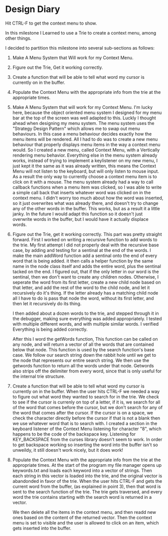 # Design Diary

Hit CTRL-F to get the context menu to show.

In this milestone I Learned to use a Trie to create a context menu, among other things.

I decided to partition this milestone into several sub-sections as follows:
1. Make A Menu System that Will work for my Context Menu.
2. Figure out the Trie, Get it working correctly.
3. Create a function that will be able to tell what word my cursor is currently on in the buffer.
4. Populate the Context Menu with the appropriate info from the trie at the appropriate times.



1. Make A Menu System that will work for my Context Menu.
   I'm lucky here, because the object oriented menu system I designed for my menu bar at the top of
   the screen was well adapted to this. Luckly I thought ahead when designing my menu system.
   The menu system uses the "Strategy Design Pattern" which allows me to swap out menu behaviours.
   In this case a menu behaviour decides exactly how the menu items will be rendered. All I had to
   do was to create a new menu behaviour that properly displays menu items in the way a context menu 
   would. So I created a new menu, called Context Menu, with a Vertically rendering menu behavior.
   Everything else in the menu system already works, instead of trying to implement a keylistener
   on my new menu, I just kept it the same as it was already written, this means the Context Menu
   will not listen to the keyboard, but will only listen to mouse input. As a result the only way
   to currently choose a context menu item is to click on it with a mouse. The menu system already
   had a way to call callback functions when a menu item was clicked, so I was able to write
   a simple call back that inserts whatever word was clicked on in the context menu. I didn't worry
   too much about how the word was inserted, so it just overwrites what was already there, and doesn't
   try to change any of the other words in the buffer. This works, but as a result it a little janky.
   In the future I would adapt this function so it doesn't just overwrite words in the buffer, but
   I would have it actually displace words.
   
   
2. Figure out the Trie, get it working correctly.
   This part was pretty straight forward. First I worked on writing a recursive function to add words
   to the trie. My first attempt I did not properly deal with the recursive base case, by adding and
   testing for a sentinal at the end of the words.
   I make the main addWord function add a sentinal onto the end of every word that is being added.
   it then calls a helper function by the same name in the node class itself and adds the entire
   word, plus the sentinal tacked on the end. I figured out, that if the only letter in our word
   is the sentinal, then we don't want to create any children nodes. Otherwise, I seperate the word
   from its first letter, create a new child node based on that letter, and add the rest of the word
   to the child node, and let it recursively do it's thing. If the letter already has a matching child
   node all I have to do is pass that node the word, without its first letter, and then let it
   recursively do its thing.
   
   I then added about a dozen words to the trie, and stepped through it in the debugger, making sure
   everything was added appropriately. I tested with multiple different words, and with multiple similar
   words. I verified Everything is being added correctly.
   
   After this I word the getWords function, This function can be called on any node, and will return
   a vector of all the words that are contained below that node. This function is used by the search
   function's base case. We follow our search string down the rabbit hole until we get to the node
   that represents our entire search string. We then use the getwords function to return all the words
   under that node. Getwords also strips off the delimiter from every word, since that is only useful
   for the internal trie structure. 
   
3. Create a function that will be able to tell what word my cursor is currently on in the buffer.
    When the user hits CTRL-F we needed a way to figure out what word they wanted to search for in
	the trie. We check to see if the cursor is currenly on top of a letter, if it is, we search for
	all of the word that comes before the cursor, but we don't search for any of the word that comes
	after the cursor. If the cursor is on a space, we check the character directly before the cursor
	if that is not a blank then we use whatever word that is to search with.  I created a section in 
	the keyboard listener of the Context Menu listening for character "8", 
   which happens to be the code of the backspace key. Listening for KEY_BACKSPACE from the curses
   library doesn't seem to work. In order to get backspace working so inserting the word into the
   buffer isn't so unweildy, it still doesn't work nicely, but it does work!
   
4. Populate the Context Menu with the appropriate info from the trie at the appropriate times.
   At the start of the program my file manager opens up keywords.txt and loads each keyword into
   a vector of strings. Then each string in this vector is loaded into the trie, and the original
   vector is abandonded in favor of the trie. When the user hits CTRL-F and gets the current word 
   from the buffer, (as explained in point 3), then that word is sent to the search function of the
   trie. The trie gets traversed, and every word the trie contains starting with the search word
   is returned in a vector.
   
   We then delete all the items in the context menu, and then readd new ones based on the content
   of the returned vector. Then the context menu is set to visible and the user is allowed to
   click on an item, which gets inserted into the buffer.
   
  
   
   
  